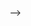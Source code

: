 <!-- ---
title: 个人常用fofa搜索语法
banner_img: /img/bg_image/too_any_losing_heroines/grab_the_railing.png
tags: 
    - 网络
    - 网络安全
    - 信息搜集
    - 网络空间测绘
categories: 
    - 探索
---

## 首先推荐一个工具
### 简介
***PS: 感谢白帽汇提供这么好用的测绘工具:D***
一个命令行工具，可以无会员采集fofa的数据。具体使用请看项目Readme
### 安装
下载 fofa-hack [releases](https://github.com/Cl0udG0d/Fofa-hack/releases) 最新版本

***

1.私有网盘
```
body="Served with" && body="href=\"https://caddyserver.com\""
```

2.独立博客
```
body="Served with" && body="href=\"https://caddyserver.com\""
``` -->
 -->